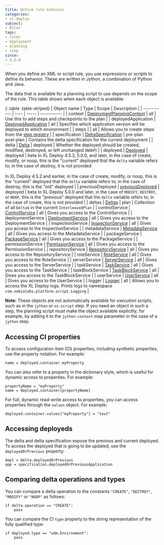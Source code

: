 ```yaml
---
title: Define rule behavior
categories:
- xl-deploy
subject:
- Rules
tags:
- rules
- deployment
- planning
- step
since:
- 4.5.0
---
```


When you define an XML or script rule, you use expressions or scripts to define its behavior. These are written in Jython, a combination of Python and Java.

The data that is available for a planning script to use depends on the scope of the rule. This table shows when each object is available:

{:.table .table-striped}
| Object name | Type | Scope | Description |
| ----------- | ---- | ----- | ----------- |
| context | [DeploymentPlanningContext](/xl-deploy/4.5.x/udm-plugin-api/com/xebialabs/deployit/plugin/api/deployment/planning/DeploymentPlanningContext.html) | all | Use this to add steps and checkpoints to the plan |
| deployedApplication | [DeployedApplication](/xl-deploy/4.5.x/udm-plugin-api/com/xebialabs/deployit/plugin/api/udm/DeployedApplication.html) | all | Specifies which application version will be deployed to which environment |
| steps | | all |  Allows you to create steps from the [step registry](/xl-deploy/how-to/use-a-predefined-step-in-a-rule.html) |
| specification | [DeltaSpecification](/xl-deploy/4.5.x/udm-plugin-api/com/xebialabs/deployit/plugin/api/deployment/specification/DeltaSpecification.html) | pre-plan<br/>post-plan | Contains the delta specification for the current deployment |
| delta | [Delta](/xl-deploy/4.5.x/udm-plugin-api/com/xebialabs/deployit/plugin/api/deployment/specification/Delta.html) | deployed | Whether the deployed should be created, modified, destroyed, or left unchanged (`NOOP`) |
| deployed | [Deployed](/xl-deploy/5.0.x/javadoc/udm-plugin-api/com/xebialabs/deployit/plugin/api/udm/Deployed.html) | deployed | <span class="label label-danger">beta</span> In XL Deploy 4.5.3, 5.0.0, and later, in the case of create, modify, or noop, this is the "current" deployed that the `delta` variable refers to; in the case of destroy, it is not provided<br /><br />In XL Deploy 4.5.2 and earlier, in the case of create, modify, or noop, this is the "current" deployed that the <code>delta</code> variable refers to; in the case of destroy, this is the "old" deployed |
| previousDeployed | [previousDeployed](/xl-deploy/5.0.x/javadoc/udm-plugin-api/com/xebialabs/deployit/plugin/api/udm/Deployed.html) | deployed | <span class="label label-danger">beta</span> In XL Deploy 5.0.0 and later, in the case of `MODIFY`, `DESTROY`, or `NOOP`, this is the "previous" deployed that the `delta` variable refers to; in the case of create, this is not provided |
| deltas | [Deltas](/xl-deploy/4.5.x/udm-plugin-api/com/xebialabs/deployit/plugin/api/deployment/specification/Deltas.html) | plan | Collection of all `Delta`s in the current `InterleavedPlan` |
| controlService | [ControlService](/jython-docs/#!/xl-deploy/4.5.x//service/com.xebialabs.deployit.engine.api.ControlService) | all | Gives you access to the ControlService |
| deploymentService | [DeploymentService](/jython-docs/#!/xl-deploy/4.5.x//service/com.xebialabs.deployit.engine.api.DeploymentService) | all | Gives you access to the DeploymentService |
| inspectionService | [InspectionService](/jython-docs/#!/xl-deploy/4.5.x//service/com.xebialabs.deployit.engine.api.InspectionService) | all | Gives you access to the InspectionService |
| metadataService | [MetadataService](/jython-docs/#!/xl-deploy/4.5.x//service/com.xebialabs.deployit.engine.api.MetadataService) | all | Gives you access to the MetadataService |
| packageService | [PackageService](/jython-docs/#!/xl-deploy/4.5.x//service/com.xebialabs.deployit.engine.api.PackageService) | all | Gives you access to the PackageService |
| permissionService | [PermissionService](/jython-docs/#!/xl-deploy/4.5.x//service/com.xebialabs.deployit.engine.api.PermissionService) | all | Gives you access to the PermissionService |
| repositoryService | [RepositoryService](/jython-docs/#!/xl-deploy/4.5.x//service/com.xebialabs.deployit.engine.api.RepositoryService) | all | Gives you access to the RepositoryService |
| roleService | [RoleService](/jython-docs/#!/xl-deploy/4.5.x//service/com.xebialabs.deployit.engine.api.RoleService) | all | Gives you access to the RoleService |
| serverService | [ServerService](/jython-docs/#!/xl-deploy/4.5.x//service/com.xebialabs.deployit.engine.api.ServerService) | all | Gives you access to the ServerService |
| taskService | [TaskService](/jython-docs/#!/xl-deploy/4.5.x//service/com.xebialabs.deployit.engine.api.TaskService) | all | Gives you access to the TaskService |
| taskBlockService | [TaskBlockService](/jython-docs/#!/xl-deploy/4.5.x//service/com.xebialabs.deployit.engine.api.TaskBlockService) | all | Gives you access to the TaskBlockService |
| userService | [UserService](/jython-docs/#!/xl-deploy/4.5.x//service/com.xebialabs.deployit.engine.api.UserService) | all | Gives you access to the UserService |
| logger | [Logger](http://www.slf4j.org/api/org/slf4j/Logger.html) | all | Allows you to access the XL Deploy logs. Prints logs to namespace `com.xebialabs.platform.script.Logging` |

**Note:** These objects are not automatically available for *execution* scripts, such as in the `jython` or `os-script` step. If you need an object in such a step, the planning script must make the object available explicitly; for example, by adding it to the `jython-context` map parameter in the case of a `jython` step.

## Accessing CI properties

To access configuration item (CI) properties, including synthetic properties, use the property notation. For example:

    name = deployed.container.myProperty

You can also refer to a property in the dictionary style, which is useful for dynamic access to properties. For example:

    propertyName = "myProperty"
    name = deployed.container[propertyName]

For full, dynamic read-write access to properties, you can access properties through the `values` object. For example:

    deployed.container.values["myProperty"] = "test"

## Accessing deployeds

The delta and delta specification expose the previous and current deployed. To access the deployed that is going to be updated, use the `deployedOrPrevious` property:

    depl = delta.deployedOrPrevious
    app = specification.deployedOrPreviousApplication

## Comparing delta operations and types

You can compare a delta operation to the constants `"CREATE"`, `"DESTROY"`, `"MODIFY"` or `"NOOP"` as follows:

    if delta.operation == "CREATE":
        pass

You can compare the CI `type` property to the string representation of the fully qualified type:

    if deployed.type == "udm.Environment":
        pass
